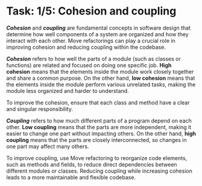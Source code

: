 # Task: 1/5: Cohesion and coupling

_**Cohesion**_ and _**coupling**_ are fundamental concepts in software design that determine how well components of a
system are organized and how they interact with each other. Move refactorings can play a crucial role in improving
cohesion and reducing coupling within the codebase.

**_Cohesion_** refers to how well the parts of a module (such as classes or functions) are related and focused on doing
one
specific job.
**High cohesion** means that the elements inside the module work closely together and share a common purpose.
On the other hand, **low cohesion** means that the elements inside the module perform various
unrelated tasks, making the module less organized and harder to understand.

To improve the cohesion, ensure that each class and method have a clear and singular responsibility.

_**Coupling**_ refers to how much different parts of a program depend on each other.
**Low coupling** means that the parts are more independent, making it easier to change one part without
impacting others.
On the other hand, **high coupling** means that the parts are closely interconnected, so changes in one part may affect
many others.

To improve coupling, use Move refactoring to reorganize code elements, such as methods and fields, to reduce direct
dependencies between different modules or classes.
Reducing coupling while increasing cohesion leads to a more maintainable and flexible codebase.
